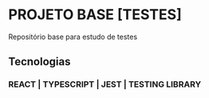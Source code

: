 # PROJETO BASE [TESTES]

Repositório base para estudo de testes

## Tecnologias
### REACT | TYPESCRIPT | JEST | TESTING LIBRARY
